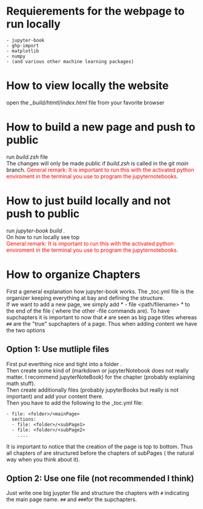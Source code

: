# Requierements for the webpage to run locally
    - jupyter-book
    - ghp-import
    - matplotlib
    - numpy
    - (and various other machine learning packages)

# How to view locally the website
open the *_build/htmtl/index.html* file from your favorite browser 

# How to build a new page and push to public
run *build.zsh* file \
The changes will only be made public if *build.zsh* is called in the git *main* branch.
<span style="color: red">
General remark: It is important to run this with the activated python enviroment in the terminal you use to program the jupyternotebooks.</span>

# How to just build locally and not push to public
run *jupyter-book build .* \
On how to run locally see top \
<span style="color: red">
General remark: It is important to run this with the activated python enviroment in the terminal you use to program the jupyternotebooks.</span>

# How to organize Chapters
First a general explanation how jupyter-book works. The _toc.yml file is the organizer keeping everything at bay and defining the structure.\
 If we want to add a new page, we simply add * - file <path/filename> * to the end of the file ( where the other -file commands are). To have supchapters it is important to now that ```#``` are seen as big page titles whereas ```##``` are the "true" supchapters of a page. 
 Thus when adding content we have the two options
## Option 1: Use mutliple files
First put everthing nice and tight into a folder *<folder>*.\
Then create some kind of <mainPage> (markdown or jupyterNotebook does not really matter. I recommend jupyterNoteBook) for the chapter (probably explaining math stuff). \
Then create additionally files (probably jupyterBooks but really is not important) and add your content there.\
Then you have to add the following to the _toc.yml file:
```
- file: <folder>/<mainPage>
  sections:
  - file: <folder>/<subPage1>
  - file: <folder>/<subPage2>
    ....
```
It is important to notice that the creation of the page is top to bottom.
Thus all chapters of <mainPage> are structured before the chapters of subPages ( the natural way when you think about it).
## Option 2: Use one file (not recommended I think)
Just write one big juypter file and structure the chapters with ```#``` indicating the main page name. ```##``` and ```###```for the supchapters.
